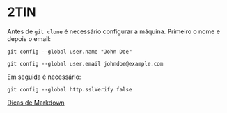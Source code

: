 # 2TIN


Antes de `git clone` é necessário configurar a máquina. Primeiro o nome e depois o email:

```
git config --global user.name "John Doe"
```

```
git config --global user.email johndoe@example.com
```

Em seguida é necessário:

```
git config --global http.sslVerify false
```


[Dicas de Markdown](https://blog.da2k.com.br/2015/02/08/aprenda-markdown/)
